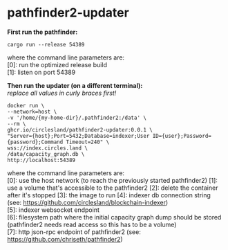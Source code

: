 ﻿# pathfinder2-updater
**First run the pathfinder:**
```
cargo run --release 54389
```
where the command line parameters are:  
[0]: run the optimized release build  
[1]: listen on port 54389

**Then run the updater (on a different terminal):**  
_replace all values in curly braces first!_
```
docker run \
--network=host \
-v '/home/{my-home-dir}/.pathfinder2:/data' \
--rm \
ghcr.io/circlesland/pathfinder2-updater:0.0.1 \
"Server={host};Port=5432;Database=indexer;User ID={user};Password={password};Command Timeout=240" \
wss://index.circles.land \
/data/capacity_graph.db \
http://localhost:54389
```
where the command line parameters are:  
[0]: use the host network (to reach the previously started pathfinder2)
[1]: use a volume that's accessible to the pathfinder2
[2]: delete the container after it's stopped
[3]: the image to run
[4]: indexer db connection string (see: https://github.com/circlesland/blockchain-indexer)  
[5]: indexer websocket endpoint   
[6]: filesystem path where the initial capacity graph dump should be stored (pathfinder2 needs read access so this has to be a volume)  
[7]: http json-rpc endpoint of pathfinder2 (see: https://github.com/chriseth/pathfinder2)